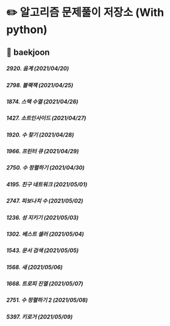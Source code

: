 # :pencil2: 알고리즘 문제풀이 저장소 (With python)

## :blue_book: baekjoon
##### 2920. 음계 (2021/04/20)
##### 2798. 블랙잭 (2021/04/25)
##### 1874. 스택 수열 (2021/04/26)
##### 1427. 소트인사이드 (2021/04/27)
##### 1920. 수 찾기 (2021/04/28)
##### 1966. 프린터 큐 (2021/04/29)
##### 2750. 수 정렬하기 (2021/04/30)
##### 4195. 친구 네트워크 (2021/05/01)
##### 2747. 피보나치 수 (2021/05/02)
##### 1236. 성 지키기 (2021/05/03)
##### 1302. 베스트 셀러 (2021/05/04)
##### 1543. 문서 검색 (2021/05/05)
##### 1568. 새 (2021/05/06)
##### 1668. 트로피 진열 (2021/05/07)
##### 2751. 수 정렬하기 2 (2021/05/08)
##### 5397. 키로거 (2021/05/09)
